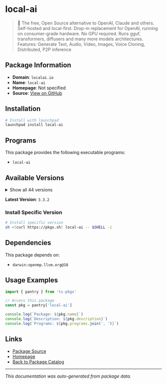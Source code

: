 # local-ai

> :robot: The free, Open Source alternative to OpenAI, Claude and others. Self-hosted and local-first. Drop-in replacement for OpenAI, running on consumer-grade hardware. No GPU required. Runs gguf, transformers, diffusers and many more models architectures. Features: Generate Text, Audio, Video, Images, Voice Cloning, Distributed, P2P inference

## Package Information

- **Domain**: `localai.io`
- **Name**: `local-ai`
- **Homepage**: Not specified
- **Source**: [View on GitHub](https://github.com/pkgxdev/pantry/tree/main/projects/localai.io/package.yml)

## Installation

```bash
# Install with launchpad
launchpad install local-ai
```

## Programs

This package provides the following executable programs:

- `local-ai`

## Available Versions

<details>
<summary>Show all 44 versions</summary>

- `3.3.2`, `3.3.1`, `3.3.0`, `3.2.3`, `3.2.2`
- `3.2.1`, `3.2.0`, `2.26.0`, `2.25.0`, `2.24.2`
- `2.24.1`, `2.24.0`, `2.23.0`, `2.22.1`, `2.22.0`
- `2.21.1`, `2.21.0`, `2.20.1`, `2.20.0`, `2.19.4`
- `2.19.3`, `2.19.2`, `2.19.1`, `2.19.0`, `2.18.1`
- `2.18.0`, `2.17.1`, `2.17.0`, `2.15.0`, `2.14.0`
- `2.13.0`, `2.12.4`, `2.12.3`, `2.12.1`, `2.12.0`
- `2.11.0`, `2.10.1`, `2.10.0`, `2.9.0`, `2.8.2`
- `2.8.1`, `2.8.0`, `2.7.0`, `2.6.1`

</details>

**Latest Version**: `3.3.2`

### Install Specific Version

```bash
# Install specific version
sh <(curl https://pkgx.sh) local-ai -- $SHELL -i
```

## Dependencies

This package depends on:

- `darwin:openmp.llvm.org@18`

## Usage Examples

```typescript
import { pantry } from 'ts-pkgx'

// Access this package
const pkg = pantry['local-ai']

console.log(`Package: ${pkg.name}`)
console.log(`Description: ${pkg.description}`)
console.log(`Programs: ${pkg.programs.join(', ')}`)
```

## Links

- [Package Source](https://github.com/pkgxdev/pantry/tree/main/projects/localai.io/package.yml)
- [Homepage](#)
- [Back to Package Catalog](../../package-catalog.md)

---

*This documentation was auto-generated from package data.*
